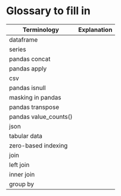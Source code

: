 # Glossary to fill in

| Terminology           | Explanation |
|-----------------------|-------------|
| dataframe             |             |
| series                |             |
| pandas concat         |             |
| pandas apply          |             |
| csv                   |             |
| pandas isnull         |             |
| masking in pandas     |             |
| pandas transpose      |             |
| pandas value_counts() |             |
| json                  |             |
| tabular data          |             |
| zero-based indexing   |             |
| join                  |             |
| left join             |             |
| inner join            |             |
| group by              |             |